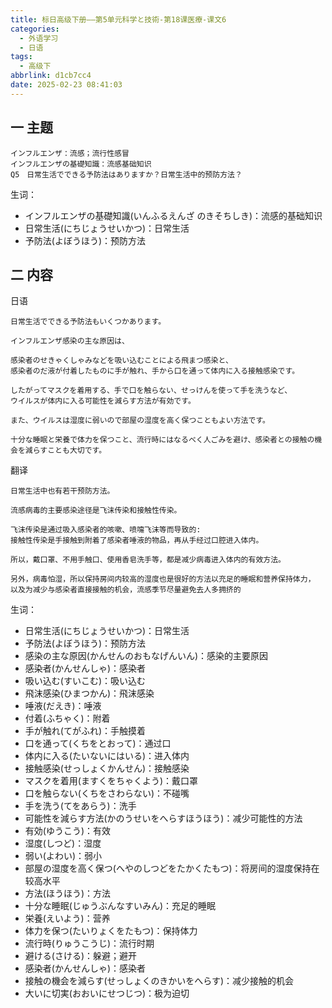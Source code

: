 ```yaml
---
title: 标日高级下册——第5单元科学と技術-第18课医療-课文6
categories:
  - 外语学习
  - 日语
tags:
  - 高级下
abbrlink: d1cb7cc4
date: 2025-02-23 08:41:03
---
```

## 一 主题

```
インフルエンザ：流感；流行性感冒
インフルエンザの基礎知識：流感基础知识
Q5　日常生活でできる予防法はありますか？日常生活中的预防方法？
```

<!--more-->

生词：

* インフルエンザの基礎知識(いんふるえんざ のきそちしき)：流感的基础知识
* 日常生活(にちじょうせいかつ)：日常生活
* 予防法(よぼうほう)：预防方法

## 二  内容

日语

```
日常生活でできる予防法もいくつかあります。

インフルエンザ感染の主な原因は、

感染者のせきゃくしゃみなどを吸い込むことによる飛まつ感染と、
感染者のだ液が付着したものに手が触れ、手から口を通って体内に入る接触感染です。

したがってマスクを着用する、手で口を触らない、せっけんを使って手を洗うなど、
ウイルスが体内に入る可能性を減らす方法が有効です。

また、ウイルスは湿度に弱いので部屋の湿度を高く保つこともよい方法です。

十分な睡眠と栄養で体力を保つこと、流行時にはなるべく人ごみを避け、感染者との接触の機会を減らすことも大切です。
```

翻译

```
日常生活中也有若干预防方法。

流感病毒的主要感染途径是飞沫传染和接触性传染。

飞沫传染是通过吸入感染者的咳嗽、喷嚏飞沫等而导致的:
接触性传染是手接触到附着了感染者唾液的物品，再从手经过口腔进入体内。

所以，戴口罩、不用手触口、使用香皂洗手等，都是减少病毒进入体内的有效方法。

另外，病毒怕湿，所以保持房间内较高的湿度也是很好的方法以充足的睡眠和营养保持体力，
以及为减少与感染者直接接触的机会，流感季节尽量避免去人多拥挤的
```

生词：

* 日常生活(にちじょうせいかつ)：日常生活
* 予防法(よぼうほう)：预防方法
* 感染の主な原因(かんせんのおもなげんいん)：感染的主要原因
* 感染者(かんせんしゃ)：感染者
* 吸い込む(すいこむ)：吸い込む
* 飛沫感染(ひまつかん)：飛沫感染
* 唾液(だえき)：唾液
* 付着(ふちゃく)：附着
* 手が触れ(てがふれ)：手触摸着
* 口を通って(くちをとおって)：通过口
* 体内に入る(たいないにはいる)：进入体内
* 接触感染(せっしょくかんせん)：接触感染
* マスクを着用(ますくをちゃくよう)：戴口罩
* 口を触らない(くちをさわらない)：不碰嘴
* 手を洗う(てをあらう)：洗手
* 可能性を減らす方法(かのうせいをへらすほうほう)：减少可能性的方法
* 有効(ゆうこう)：有效
* 湿度(しつど)：湿度
* 弱い(よわい)：弱小
* 部屋の湿度を高く保つ(へやのしつどをたかくたもつ)：将房间的湿度保持在较高水平
* 方法(ほうほう)：方法
* 十分な睡眠(じゅうぶんなすいみん)：充足的睡眠
* 栄養(えいよう)：营养
* 体力を保つ(たいりょくをたもつ)：保持体力
* 流行時(りゅうこうじ)：流行时期
* 避ける(さける)：躲避；避开
* 感染者(かんせんしゃ)：感染者
* 接触の機会を減らす(せっしょくのきかいをへらす)：减少接触的机会
* 大いに切実(おおいにせつじつ)：极为迫切


